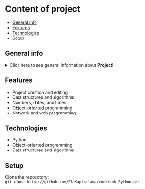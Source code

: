 # Content of project
* [General info](#general-info)
* [Features](#features)
* [Technologies](#technologies)
* [Setup](#setup)

## General info
<details>
<summary>Click here to see general information about <b>Project</b>!</summary>
<b>Cookbook</b>. This project is a collection of Python recipes for various tasks and challenges. It is inspired by the Python Cookbook books by O’Reilly Media, which provide practical solutions and examples for Python programmers. The recipes in this project are written and tested with Python 3.9, but they should work with other versions of Python 3 as well. Each recipe contains a problem statement, a solution, and a discussion of how and why the solution works. The code samples are formatted using code blocks. This project is intended for experienced Python programmers who want to learn new techniques and idioms, or refresh their knowledge of Python. It is also a useful resource for beginners who want to see how Python can be used to solve various problems. The project is open to contributions from the Python community, and welcomes feedback and suggestions. 
</details>

## Features
<ul>
<li>Project creation and editing</li>
<li>Data structures and algorithms</li>
<li>Numbers, dates, and times</li>
<li>Object-oriented programming</li>
<li>Network and web programming</li>
</ul>

## Technologies
<ul>
<li>Python</li>
<li>Object-oriented programming</li>
<li>Data structures and algorithms</li>
</ul>

## Setup
Clone the reposotory:<br/>
```git clone https://github.com/ElaKaptsilava/cookbook-Python.git```<br/>

